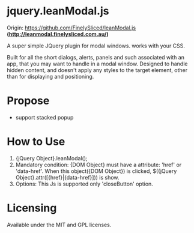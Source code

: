 # jquery.leanModal.js
Origin: https://github.com/FinelySliced/leanModal.js __(http://leanmodal.finelysliced.com.au/)__


 A super simple JQuery plugin for modal windows. works with your CSS.  
  
 Built for all the short dialogs, alerts, panels and such associated with an app, that you may want to handle in a modal window. Designed to handle hidden content, and doesn't apply any styles to the target element, other than for displaying and positioning.
 
# Propose
* support stacked popup

# How to Use
1. {jQuery Object}.leanModal();
1. Mandatory condition: {DOM Object} must have a attribute: 'href' or 'data-href'. When this object({DOM Object}) is clicked, $({jQuery Object}.attr(\[{href}|{data-href}\])) is show.
1. Options: This Js is supported only 'closeButton' option.

# Licensing
Available under the MIT and GPL licenses.